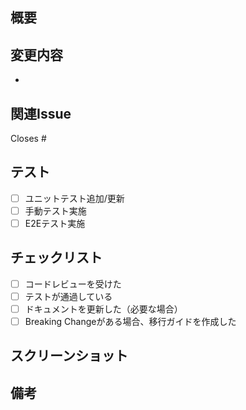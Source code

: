 ## 概要
<!-- このPRの目的と変更内容を簡潔に説明してください -->

## 変更内容
<!-- 主な変更点をリストアップしてください -->
- 

## 関連Issue
<!-- 関連するIssueがあればリンクしてください -->
Closes #

## テスト
<!-- 実施したテストについて説明してください -->
- [ ] ユニットテスト追加/更新
- [ ] 手動テスト実施
- [ ] E2Eテスト実施

## チェックリスト
- [ ] コードレビューを受けた
- [ ] テストが通過している
- [ ] ドキュメントを更新した（必要な場合）
- [ ] Breaking Changeがある場合、移行ガイドを作成した

## スクリーンショット
<!-- UI変更がある場合、Before/Afterのスクリーンショットを添付してください -->

## 備考
<!-- その他、レビュアーに伝えたいことがあれば記載してください -->
